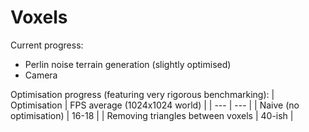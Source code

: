 # Voxels

Current progress:
- Perlin noise terrain generation (slightly optimised)
- Camera

Optimisation progress (featuring very rigorous benchmarking):
| Optimisation                      | FPS average (1024x1024 world) |
| ---                               | --- |
| Naive (no optimisation)           | 16-18 |
| Removing triangles between voxels | 40-ish |

